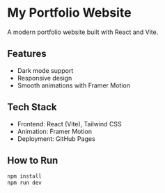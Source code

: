 
# My Portfolio Website
A modern portfolio website built with React and Vite.

## Features
- Dark mode support
- Responsive design
- Smooth animations with Framer Motion

## Tech Stack
- Frontend: React (Vite), Tailwind CSS
- Animation: Framer Motion
- Deployment: GitHub Pages

## How to Run
```bash
npm install
npm run dev
